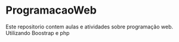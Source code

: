 # ProgramacaoWeb
Este repositorio contem aulas e atividades sobre programação web. Utilizando Boostrap e php
